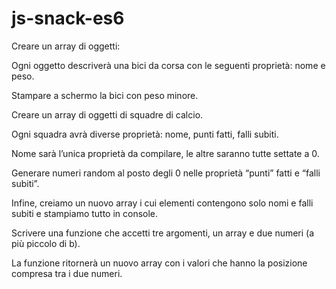 # js-snack-es6

<!-- Snack 1 -->

Creare un array di oggetti:

Ogni oggetto descriverà una bici da corsa con le seguenti proprietà: nome e peso.

Stampare a schermo la bici con peso minore.

<!-- Snack2 -->

Creare un array di oggetti di squadre di calcio.

 Ogni squadra avrà diverse proprietà: nome, punti fatti, falli subiti.

Nome sarà l’unica proprietà da compilare, le altre saranno tutte settate a 0.

Generare numeri random al posto degli 0 nelle proprietà “punti” fatti e “falli subiti”.

Infine, creiamo un nuovo array i cui elementi contengono solo nomi e falli subiti e stampiamo tutto in console.

<!-- Snack 3 (Bonus) -->

Scrivere una funzione che accetti tre argomenti, un array e due numeri (a più piccolo di b).

La funzione ritornerà un nuovo array con i valori che hanno la posizione compresa tra i due numeri.